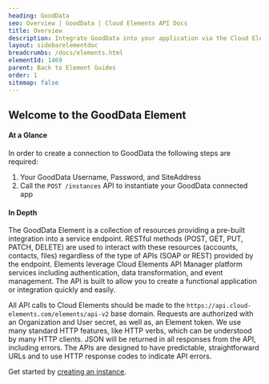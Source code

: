 ```yaml
---
heading: GoodData
seo: Overview | GoodData | Cloud Elements API Docs
title: Overview
description: Integrate GoodData into your application via the Cloud Elements APIs.
layout: sidebarelementdoc
breadcrumbs: /docs/elements.html
elementId: 1469
parent: Back to Element Guides
order: 1
sitemap: false
---
```


## Welcome to the GoodData Element


#### At a Glance

In order to create a connection to GoodData the following steps are required:

1. Your GoodData Username, Password, and SiteAddress
2. Call the `POST /instances` API to instantiate your GoodData connected app

#### In Depth

The GoodData Element is a collection of resources providing a pre-built integration into a service endpoint. RESTful methods (POST, GET, PUT, PATCH, DELETE) are used to interact with these resources (accounts, contacts, files) regardless of the type of APIs (SOAP or REST) provided by the endpoint. Elements leverage Cloud Elements API Manager platform services including authentication, data transformation, and event management.  The API is built to allow you to create a functional application or integration quickly and easily.

All API calls to Cloud Elements should be made to the `https://api.cloud-elements.com/elements/api-v2` base domain. Requests are authorized with an Organization and User secret, as well as, an Element token.  We use many standard HTTP features, like HTTP verbs, which can be understood by many HTTP clients. JSON will be returned in all responses from the API, including errors. The APIs are designed to have predictable, straightforward URLs and to use HTTP response codes to indicate API errors.

Get started by [creating an instance](gooddata-create-instance.html).
